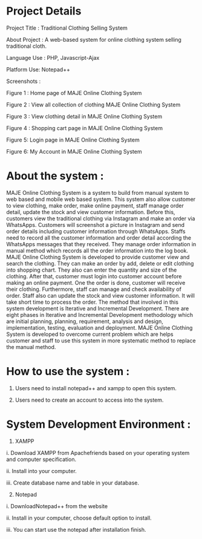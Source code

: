 # Project Details 

Project Title :	Traditional Clothing Selling System

About Project :	A web-based system for online clothing system selling traditional cloth.

Language Use :	PHP, Javascript-Ajax

Platform Use:	Notepad++


Screenshots :
 
Figure 1 : Home page of MAJE Online Clothing System
 
Figure 2 : View all collection of clothing MAJE Online Clothing System

 
Figure 3 : View clothing detail in MAJE Online Clothing System

 
Figure 4 : Shopping cart page in MAJE Online Clothing System

 
Figure 5: Login page in MAJE Online Clothing System
 
Figure 6: My Account in MAJE Online Clothing System

# About the system :
MAJE Online Clothing System is a system to build from manual system to web based and mobile web based system. This system also allow customer to view clothing, make order, make online payment, staff manage order detail, update the stock and view customer information. Before this, customers view the traditional clothing via Instagram and make an order via WhatsApps. Customers will screenshot a picture in Instagram and send order details including customer information through WhatsApps. Staffs need to record all the customer information and order detail according the WhatsApps messages that they received. They manage order information in manual method which records all the order information into the log book. MAJE Online Clothing System is developed to provide customer view and search the clothing. They can make an order by add, delete or edit clothing into shopping chart. They also can enter the quantity and size of the clothing. After that, customer must login into customer account before making an online payment. One the order is done, customer will receive their clothing. Furthermore, staff can manage and check availability of order. Staff also can update the stock and view customer information. It will take short time to process the order. The method that involved in this system development is Iterative and Incremental Development. There are eight phases in Iterative and Incremental Development methodology which are initial planning, planning, requirement, analysis and design, implementation, testing, evaluation and deployment.  MAJE Online Clothing System is developed to overcome current problem which are helps customer and staff to use this system in more systematic method to replace the manual method. 

# How to use the system :
1.	Users need to install notepad++ and  xampp to open this system.

2.	Users need to create an account to access into the system.

# System Development Environment :

1.	XAMPP

i.	Download XAMPP from Apachefriends based on your operating system and computer specification.

ii.	Install into your computer.

iii.	Create database name and table in your database.

2.	Notepad

i.	DownloadNotepad++ from the website

ii.	Install in your computer, choose default option to install.

iii.	You can start use the notepad after installation finish.

